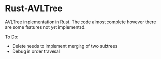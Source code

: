 # Rust-AVLTree
AVLTree implementation in Rust. The code almost complete however there are some features not yet implemented.

To Do: 
- Delete needs to implement merging of two subtrees
- Debug in order travesal
